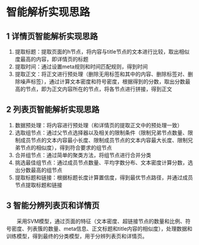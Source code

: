 # 智能解析实现思路

## 1 详情页智能解析实现思路
1. 提取标题：提取页面的h节点，将内容与title节点的文本进行比较，取出相似度最高的内容，即详情页的标题
2. 提取时间：通过设置meta规则和时间匹配规则，得到时间
3. 提取正文：将正文进行预处理（删除无用标签和其中的内容、删除标签对、删除噪声标签），通过计算文本密度和符号密度，根据得到的分数，取出分数最高的节点，即为正文内容所在的节点，将各节点进行拼接，得到正文

## 2 列表页智能解析实现思路
1. 数据预处理：将内容进行预处理（和详情页的提取正文中的预处理一致）
2. 选取组节点：通过父节点选择器以及相关的限制条件（限制兄弟节点数量、限制成员节点的文本内容最小长度、限制成员节点的文本内容最大长度、限制兄弟节点的相似度），得到符合要求的组节点
3. 合并组节点：通过简单的聚类方法，将组节点进行合并分类
4. 挑选最佳组节点：通过成员节点数量、平均字数分布、文本密度计算分数，选出分数最高的组节点
5. 提取标题和链接：根据标题长度计算置信度，得到最优节点路径，并通过成员节点提取标题和链接

## 3 智能分辨列表页和详情页
&emsp;&emsp;采用SVM模型，通过页面的特征（文本密度、超链接节点的数量和比例、符号密度、列表簇的数量、meta信息、正文标题和title内容的相似度），处理数据和训练模型，得到最终的分类模型，用于分辨列表页和详情页。